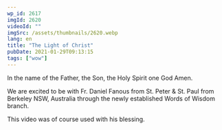 ```yaml
---
wp_id: 2617
imgId: 2620
videoId: ""
imgSrc: /assets/thumbnails/2620.webp
lang: en
title: "The Light of Christ"
pubDate: 2021-01-29T09:13:15
tags: ["wow"]
---
```


<p>In the name of the Father, the Son, the Holy Spirit one God Amen.</p>
<p>We are excited to be with Fr. Daniel Fanous from St. Peter &amp; St. Paul from Berkeley NSW, Australia through the newly established Words of Wisdom branch.</p>
<p>This video was of course used with his blessing.</p>
<p>&nbsp;</p>
